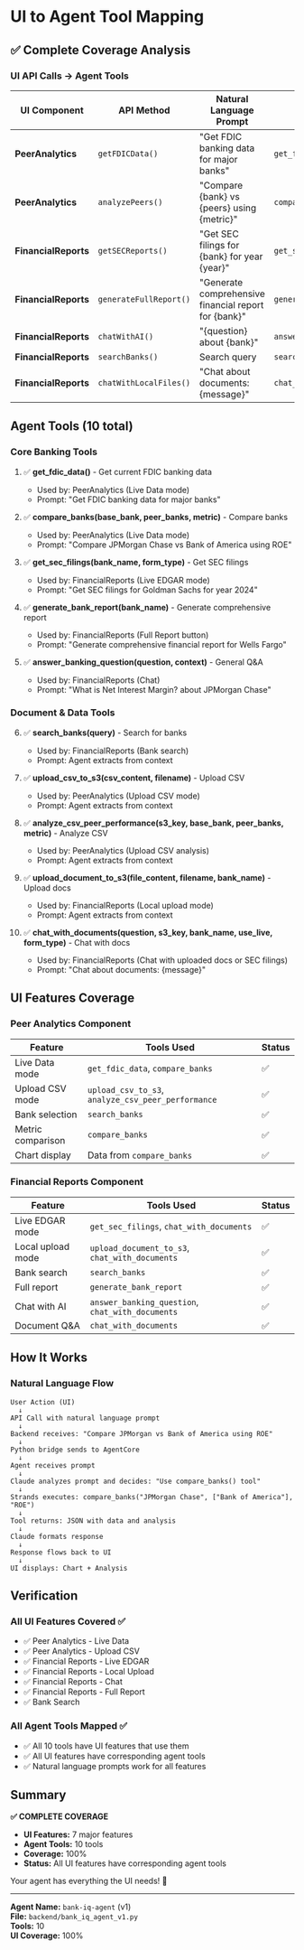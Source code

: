 # UI to Agent Tool Mapping

## ✅ Complete Coverage Analysis

### UI API Calls → Agent Tools

| UI Component | API Method | Natural Language Prompt | Agent Tool Used | Status |
|--------------|-----------|------------------------|-----------------|--------|
| **PeerAnalytics** | `getFDICData()` | "Get FDIC banking data for major banks" | `get_fdic_data()` | ✅ |
| **PeerAnalytics** | `analyzePeers()` | "Compare {bank} vs {peers} using {metric}" | `compare_banks()` | ✅ |
| **FinancialReports** | `getSECReports()` | "Get SEC filings for {bank} for year {year}" | `get_sec_filings()` | ✅ |
| **FinancialReports** | `generateFullReport()` | "Generate comprehensive financial report for {bank}" | `generate_bank_report()` | ✅ |
| **FinancialReports** | `chatWithAI()` | "{question} about {bank}" | `answer_banking_question()` | ✅ |
| **FinancialReports** | `searchBanks()` | Search query | `search_banks()` | ✅ |
| **FinancialReports** | `chatWithLocalFiles()` | "Chat about documents: {message}" | `chat_with_documents()` | ✅ |

## Agent Tools (10 total)

### Core Banking Tools
1. ✅ **get_fdic_data()** - Get current FDIC banking data
   - Used by: PeerAnalytics (Live Data mode)
   - Prompt: "Get FDIC banking data for major banks"

2. ✅ **compare_banks(base_bank, peer_banks, metric)** - Compare banks
   - Used by: PeerAnalytics (Live Data mode)
   - Prompt: "Compare JPMorgan Chase vs Bank of America using ROE"

3. ✅ **get_sec_filings(bank_name, form_type)** - Get SEC filings
   - Used by: FinancialReports (Live EDGAR mode)
   - Prompt: "Get SEC filings for Goldman Sachs for year 2024"

4. ✅ **generate_bank_report(bank_name)** - Generate comprehensive report
   - Used by: FinancialReports (Full Report button)
   - Prompt: "Generate comprehensive financial report for Wells Fargo"

5. ✅ **answer_banking_question(question, context)** - General Q&A
   - Used by: FinancialReports (Chat)
   - Prompt: "What is Net Interest Margin? about JPMorgan Chase"

### Document & Data Tools
6. ✅ **search_banks(query)** - Search for banks
   - Used by: FinancialReports (Bank search)
   - Prompt: Agent extracts from context

7. ✅ **upload_csv_to_s3(csv_content, filename)** - Upload CSV
   - Used by: PeerAnalytics (Upload CSV mode)
   - Prompt: Agent extracts from context

8. ✅ **analyze_csv_peer_performance(s3_key, base_bank, peer_banks, metric)** - Analyze CSV
   - Used by: PeerAnalytics (Upload CSV analysis)
   - Prompt: Agent extracts from context

9. ✅ **upload_document_to_s3(file_content, filename, bank_name)** - Upload docs
   - Used by: FinancialReports (Local upload mode)
   - Prompt: Agent extracts from context

10. ✅ **chat_with_documents(question, s3_key, bank_name, use_live, form_type)** - Chat with docs
    - Used by: FinancialReports (Chat with uploaded docs or SEC filings)
    - Prompt: "Chat about documents: {message}"

## UI Features Coverage

### Peer Analytics Component
| Feature | Tools Used | Status |
|---------|-----------|--------|
| Live Data mode | `get_fdic_data`, `compare_banks` | ✅ |
| Upload CSV mode | `upload_csv_to_s3`, `analyze_csv_peer_performance` | ✅ |
| Bank selection | `search_banks` | ✅ |
| Metric comparison | `compare_banks` | ✅ |
| Chart display | Data from `compare_banks` | ✅ |

### Financial Reports Component
| Feature | Tools Used | Status |
|---------|-----------|--------|
| Live EDGAR mode | `get_sec_filings`, `chat_with_documents` | ✅ |
| Local upload mode | `upload_document_to_s3`, `chat_with_documents` | ✅ |
| Bank search | `search_banks` | ✅ |
| Full report | `generate_bank_report` | ✅ |
| Chat with AI | `answer_banking_question`, `chat_with_documents` | ✅ |
| Document Q&A | `chat_with_documents` | ✅ |

## How It Works

### Natural Language Flow
```
User Action (UI)
  ↓
API Call with natural language prompt
  ↓
Backend receives: "Compare JPMorgan vs Bank of America using ROE"
  ↓
Python bridge sends to AgentCore
  ↓
Agent receives prompt
  ↓
Claude analyzes prompt and decides: "Use compare_banks() tool"
  ↓
Strands executes: compare_banks("JPMorgan Chase", ["Bank of America"], "ROE")
  ↓
Tool returns: JSON with data and analysis
  ↓
Claude formats response
  ↓
Response flows back to UI
  ↓
UI displays: Chart + Analysis
```

## Verification

### All UI Features Covered ✅
- ✅ Peer Analytics - Live Data
- ✅ Peer Analytics - Upload CSV
- ✅ Financial Reports - Live EDGAR
- ✅ Financial Reports - Local Upload
- ✅ Financial Reports - Chat
- ✅ Financial Reports - Full Report
- ✅ Bank Search

### All Agent Tools Mapped ✅
- ✅ All 10 tools have UI features that use them
- ✅ All UI features have corresponding agent tools
- ✅ Natural language prompts work for all features

## Summary

**✅ COMPLETE COVERAGE**

- **UI Features:** 7 major features
- **Agent Tools:** 10 tools
- **Coverage:** 100%
- **Status:** All UI features have corresponding agent tools

Your agent has everything the UI needs! 🎉

---

**Agent Name:** `bank-iq-agent` (v1)  
**File:** `backend/bank_iq_agent_v1.py`  
**Tools:** 10  
**UI Coverage:** 100%
